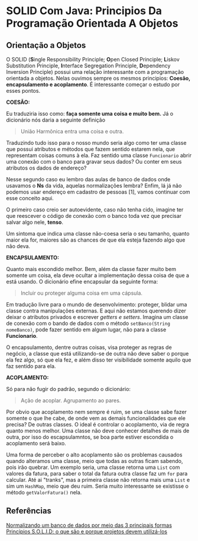 # SOLID Com Java: Principios Da Programação Orientada A Objetos

## Orientação a Objetos

O SOLID (**S**ingle Responsibility Principle; **O**pen Closed Principle; **L**iskov Substitution Principle, **I**nterface Segregation Principle, **D**ependency Inversion Principle) possui uma relação interessante com a programação orientada a objetos. Nelas ouvimos sempre os mesmos principios: **Coesão, encapsulamento e acoplamento**. É interessante começar o estudo por esses pontos.

**COESÃO:**

Eu traduziria isso como: **faça somente uma coisa e muito bem.** Já o dicionário nós daria a seguinte definição

>União Harmônica entra uma coisa e outra.

Traduzindo tudo isso para o nosso mundo seria algo como ter uma classe que possui atributos e métodos que fazem sentido estarem nela, que representam coisas comuns à ela. Faz sentido uma classe `Funcionario` abrir uma conexão com o banco para gravar seus dados? Ou conter em seus atributos os dados de endereço?

Nesse segundo caso eu lembro das aulas de banco de dados onde usavamos o **Ns** da vida, aquelas normalizações lembra? Enfim, lá já não podemos usar endereço em cadastro de pessoas [1], vamos continuar com esse conceito aqui.

O primeiro caso creio ser autoevidente, caso não tenha cido, imagine ter que reescever o código de conexão com o banco toda vez que precisar salvar algo nele, **tenso**.

Um sintoma que indica uma classe não-coesa seria o seu tamanho, quanto maior ela for, maiores são as chances de que ela esteja fazendo algo que não deva.

**ENCAPSULAMENTO:**

Quanto mais escondido melhor. Bem, além da classe fazer muito bem somente um coisa, ela deve ocultar a implementação dessa coisa de que a está usando. O dicionário efine encapsular da seguinte forma:

>Incluir ou proteger alguma coisa em uma cápsula.

Em tradução livre para o mundo de desenvolvimento: proteger, blidar uma classe contra manipulações externas. E aqui não estamos querendo dizer deixar o atributos privados e escrever *getters e setters*. Imagina um classe de conexão com o bando de dados com o método `setBanco(String nomeBanco)`, pode fazer sentido em algum lugar, não para a classe **Funcionario**.

O encapsulamento, dentre outras coisas, visa proteger as regras de negócio, a classe que está utilizando-se de outra não deve saber o porque ela fez algo, só que ela fez, e além disso ter visibilidade somente aquilo que faz sentido para ela.

**ACOPLAMENTO:**

Só para não fugir do padrão, segundo o dicionário:

>Ação de acoplar. Agrupamento ao pares.

Por obvio que acoplamento nem sempre é ruim, se uma classe sabe fazer somente o que lhe cabe, de onde vem as demais funcionalidades que ele precisa? De outras classes. O ideal é controlar o acoplamento, via de regra quanto menos melhor. Uma classe não deve conhecer detalhes de mais de outra, por isso do escapsulamntos, se boa parte estiver escondida o acoplamento será baixo.

Uma forma de perceber o alto acoplamento são os problemas causados quando alteramos uma classe, meio que todas as outras ficam sabendo, pois irão quebrar. Um exemplo seria, uma classe retorna uma `List` com valores da fatura, para saber o total da fatura outra classe faz um `for` para calcular. Até ai "tranks", mas a primeira classe não retorna mais uma `List` e sim um `HashMap`, meio que deu ruim. Seria muito interessante se existisse o método `getValorFatura()` nela.

## Referências

[Normalizando um banco de dados por meio das 3 principais formas](https://spaceprogrammer.com/bd/normalizando-um-banco-de-dados-por-meio-das-3-principais-formas/)
[Princípios S.O.L.I.D: o que são e porque projetos devem utilizá-los](https://mari-azevedo.medium.com/princ%C3%ADpios-s-o-l-i-d-o-que-s%C3%A3o-e-porque-projetos-devem-utiliz%C3%A1-los-bf496b82b299)

